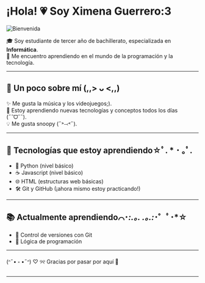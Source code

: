# ¡Hola! 💗 Soy Ximena Guerrero:3

![Bienvenida](https://i.gifer.com/origin/72/729b9c34d591753e02fed6837e3235e4_w200.gif)

🎓 Soy estudiante de tercer año de bachillerato, especializada en **Informática**.  
🚀 Me encuentro aprendiendo en el mundo de la programación y la tecnología.  

---

## 🌱 Un poco sobre mí (,,> ᴗ <,,)

✨ Me gusta la música y los videojuegos;).  
🧠 Estoy aprendiendo nuevas tecnologías y conceptos todos los días (˶ˆᗜˆ˵).  
💡 Me gusta snoopy (˶˃⤙˂˶).

---

## 🧰 Tecnologías que estoy aprendiendo☆ﾟ. * ･ ｡ﾟ.

- 🐍 Python (nivel básico)
- ☕ Javascript (nivel básico)
- 🌐 HTML (estructuras web básicas)
- 🛠️ Git y GitHub (¡ahora mismo estoy practicando!)

---

## 📚 Actualmente aprendiendo⌒･*:.｡. .｡.:*･゜ﾟ･*☆

- 🔄 Control de versiones con Git
- 🤖 Lógica de programación

---

(ᐢ˶• ༝ •˶ᐢ) ♡
୨୧ Gracias por pasar por aquí 🌼

---


